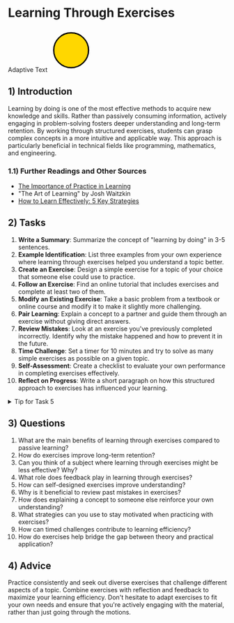 <!---
{
  "depends_on": [],
  "author": "Stephan Bökelmann",
  "first_used": "2025-03-17",
  "keywords": ["learning", "exercises", "education", "practice"]
}
--->

# Learning Through Exercises
<text x="10" y="50" font-size="24" fill="var(--primary-color, yellow)">
  Adaptive Text
</text>

<svg width="100" height="100" viewBox="0 0 100 100" xmlns="http://www.w3.org/2000/svg">
  <style>
    :root {
      --primary-color: #FFD700; /* Gold als Default */
    }
    @media (prefers-color-scheme: dark) {
      :root {
        --primary-color: #00FFFF; /* Cyan für dunkle Themes */
      }
    }
  </style>
  <circle cx="50" cy="50" r="40" fill="var(--primary-color)" stroke="black" stroke-width="3"/>
  <rect x="30" y="30" width="40" height="40" fill="none" stroke="var(--primary-color)" stroke-width="3"/>
</svg>


## 1) Introduction
Learning by doing is one of the most effective methods to acquire new knowledge and skills. Rather than passively consuming information, actively engaging in problem-solving fosters deeper understanding and long-term retention. By working through structured exercises, students can grasp complex concepts in a more intuitive and applicable way. This approach is particularly beneficial in technical fields like programming, mathematics, and engineering.

### 1.1) Further Readings and Other Sources
- [The Importance of Practice in Learning](https://www.sciencedirect.com/science/article/pii/S036013151300062X)
- "The Art of Learning" by Josh Waitzkin
- [How to Learn Effectively: 5 Key Strategies](https://www.edutopia.org/article/5-research-backed-learning-strategies)

## 2) Tasks
1. **Write a Summary**: Summarize the concept of "learning by doing" in 3-5 sentences.
2. **Example Identification**: List three examples from your own experience where learning through exercises helped you understand a topic better.
3. **Create an Exercise**: Design a simple exercise for a topic of your choice that someone else could use to practice.
4. **Follow an Exercise**: Find an online tutorial that includes exercises and complete at least two of them.
5. **Modify an Existing Exercise**: Take a basic problem from a textbook or online course and modify it to make it slightly more challenging.
6. **Pair Learning**: Explain a concept to a partner and guide them through an exercise without giving direct answers.
7. **Review Mistakes**: Look at an exercise you've previously completed incorrectly. Identify why the mistake happened and how to prevent it in the future.
8. **Time Challenge**: Set a timer for 10 minutes and try to solve as many simple exercises as possible on a given topic.
9. **Self-Assessment**: Create a checklist to evaluate your own performance in completing exercises effectively.
10. **Reflect on Progress**: Write a short paragraph on how this structured approach to exercises has influenced your learning.

<details>
  <summary>Tip for Task 5</summary>
  Try making small adjustments first, such as increasing the difficulty slightly or adding an extra constraint.
</details>

## 3) Questions
1. What are the main benefits of learning through exercises compared to passive learning?
2. How do exercises improve long-term retention?
3. Can you think of a subject where learning through exercises might be less effective? Why?
4. What role does feedback play in learning through exercises?
5. How can self-designed exercises improve understanding?
6. Why is it beneficial to review past mistakes in exercises?
7. How does explaining a concept to someone else reinforce your own understanding?
8. What strategies can you use to stay motivated when practicing with exercises?
9. How can timed challenges contribute to learning efficiency?
10. How do exercises help bridge the gap between theory and practical application?

## 4) Advice
Practice consistently and seek out diverse exercises that challenge different aspects of a topic. Combine exercises with reflection and feedback to maximize your learning efficiency. Don't hesitate to adapt exercises to fit your own needs and ensure that you're actively engaging with the material, rather than just going through the motions.


